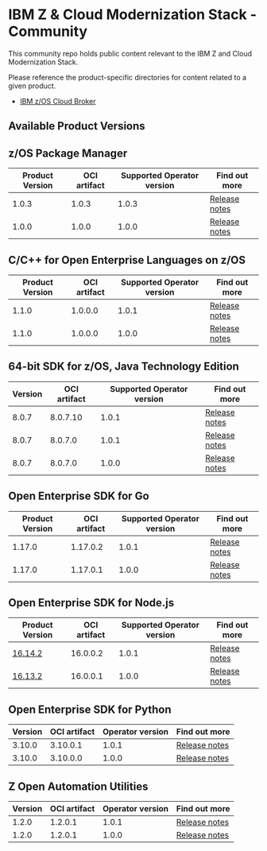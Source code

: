 # IBM Z & Cloud Modernization Stack - Community
This community repo holds public content relevant to the IBM Z and Cloud Modernization Stack.

Please reference the product-specific directories for content related to a given product.

- [IBM z/OS Cloud Broker](zoscb/README.md)  
  


## Available Product Versions

## z/OS Package Manager <a name="zpm"></a>
|  Product Version | OCI artifact | Supported Operator version | Find out more | 
|-|-|-|-| 
| 1.0.3 | 1.0.3 | 1.0.3 | [Release notes](https://www.ibm.com/docs/en/SSV97FN_2022.1.1/zpm/release-notes.html) |
| 1.0.0 | 1.0.0 | 1.0.0 | [Release notes](https://www.ibm.com/docs/en/SSV97FN_2022.1.1/zpm/release-notes.html) |


## C/C++ for Open Enterprise Languages on z/OS <a name="cpp"></a>
|  Product Version | OCI artifact | Supported Operator version | Find out more | 
|-|-|-|-| 
| 1.1.0 | 1.0.0.0 | 1.0.1 | [Release notes](https://www.ibm.com/docs/en/SSV97FN_2022.1.1/cpp_compiler/release_notes.html) |
| 1.1.0 | 1.0.0.0 | 1.0.0 | [Release notes](https://www.ibm.com/docs/en/SSV97FN_2022.1.1/cpp_compiler/release_notes.html) |


## 64-bit SDK for z/OS, Java Technology Edition <a name="java"></a>
|  Version | OCI artifact | Supported Operator version | Find out more | 
|-|-|-|-| 
| 8.0.7 | 8.0.7.10 | 1.0.1 | [Release notes](https://www.ibm.com/docs/en/SSV97FN_2022.1.1/java/com.ibm.java.80.doc/diag/preface/changes_80/changes.html) |
| 8.0.7 | 8.0.7.0 | 1.0.1 | [Release notes](https://www.ibm.com/docs/en/SSV97FN_2022.1.1/java/com.ibm.java.80.doc/diag/preface/changes_80/changes.html) |
| 8.0.7 | 8.0.7.0 | 1.0.0 | [Release notes](https://www.ibm.com/docs/en/SSV97FN_2022.1.1/java/com.ibm.java.80.doc/diag/preface/changes_80/changes.html) |


## Open Enterprise SDK for Go <a name="go"></a>
| Product Version | OCI artifact | Supported Operator version | Find out more | 
|-|-|-|-| 
| 1.17.0 | 1.17.0.2 | 1.0.1 | [Release notes](https://www.ibm.com/docs/en/SSV97FN_2022.1.1/golang/whats_new.html) |
| 1.17.0 | 1.17.0.1 | 1.0.0 | [Release notes](https://www.ibm.com/docs/en/SSV97FN_2022.1.1/golang/whats_new.html) |


## Open Enterprise SDK for Node.js <a name="nodejs"></a>
| Product Version | OCI artifact | Supported Operator version | Find out more | 
|-|-|-|-| 
| [16.14.2](https://www.ibm.com/support/pages/fix-list-ibm-open-enterprise-sdk-nodejs#010422) | 16.0.0.2 | 1.0.1 | [Release notes](https://www.ibm.com/docs/en/SSV97FN_2022.1.1/nodejs/release_notes.html) |
| [16.13.2](https://www.ibm.com/support/pages/fix-list-ibm-open-enterprise-sdk-nodejs#110222) | 16.0.0.1 | 1.0.0 | [Release notes](https://www.ibm.com/docs/en/SSV97FN_2022.1.1/nodejs/release_notes.html) |


## Open Enterprise SDK for Python <a name="python"></a>
|  Version | OCI artifact | Operator version | Find out more | 
|-|-|-|-| 
| 3.10.0 | 3.10.0.1 | 1.0.1 | [Release notes](https://www.ibm.com/docs/en/SSV97FN_2022.1.1/python/release_note.html) |
| 3.10.0 | 3.10.0.0 | 1.0.0 | [Release notes](https://www.ibm.com/docs/en/SSV97FN_2022.1.1/python/release_note.html) |


## Z Open Automation Utilities <a name="zoau"></a>
|  Version | OCI artifact | Operator version | Find out more | 
|-|-|-|-| 
| 1.2.0 | 1.2.0.1 | 1.0.1 | [Release notes](https://www.ibm.com/docs/en/SSV97FN_2022.1.1/zoau/zstack_release_notes_zoau.html) |
| 1.2.0 | 1.2.0.1 | 1.0.0 | [Release notes](https://www.ibm.com/docs/en/SSV97FN_2022.1.1/zoau/zstack_release_notes_zoau.html) |
